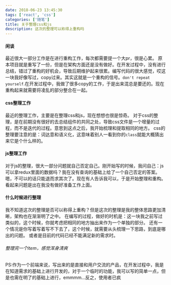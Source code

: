 ```yaml
---
date: 2018-06-23 13:45:30
tags: ['react', 'css']
categories: ['随笔']
title: 关于整理css和js
description: 这次的整理可以称得上重构吗
---
```


#### 闲谈
最近很大一部分工作是在进行重构工作，每次都需要提一个大pr，很是心累。
原本项目就是重写了一份，但是在架构方面还是没有做好。在开发过程中，没有进行总结，错过了重构的好机会，导致后期维护起来很累。编写代码的很大感觉，哎这一块我好像写过，copy过来。其实这就是一个重构的信号。`don't repeat yourself`.在开发过程中，我做了很多copy的工作，于是出来混总是要还的。现在重构起来就需要将凌乱的部分整合在一起。

#### css整理工作
最近的整理工作，主要是在整理css和js，现在想想也很是惊奇。
对于css的整理，是在前期没有很好的去总结组件的共同之处，导致css文件是一个增量的过程，而不是迭代的过程。意思到这点之后，我开始梳理和提取相同的地方。
css的整理要注意的是：词达意和语义化，这意味着别人一看到你的`class`就能大概猜出来它是个什么样的。

#### js整理工作
对于js的整理，很大一部分问题就自己否定自己。刚开始写的时候，我问自己：js可以拿redux里面的数据吗？我在没有查询的基础上给了一个自己否定的答案。嗯，不可以的话只能退而求其次了。现在有人告诉我可以，于是开始整理和重构。
看起来问题是出在我没有做好准备工作上面。

#### 什么时候进行整理
我不知道这次的整理是否可以称得上重构？但是这次的整理是我的整体思路更加清晰，架构也在渐渐明了之中。
在编写的过程，做好的时机是：这一块我之前写过类似的，这个时候，你就考虑把相同的地方抽出来作为一个单独的部分。
还有一个情况是你写着写着写不下去了，这个时候，就需要从头梳理一下思路，到底是哪出的问题。
或者是目前的代码已经不能满足新的需求时。

###### 整理完一个item，感觉浑身清爽

PS:作为一个前端来说，写出来的是直接和用户交流的产品，在开发过程中，我是在知道需求的基础上进行开发的，对于一个临时的功能，我可以写的简单一点，但是也需在明了的基础上进行，emmmm...反之，使用者已疯



